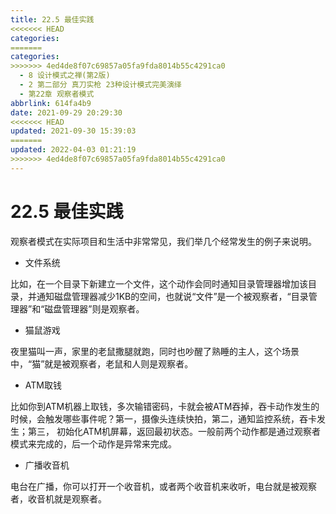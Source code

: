 ```yaml
---
title: 22.5 最佳实践
<<<<<<< HEAD
categories:
=======
categories: 
>>>>>>> 4ed4de8f07c69857a05fa9fda8014b55c4291ca0
  - 8 设计模式之禅(第2版)
  - 2 第二部分 真刀实枪 23种设计模式完美演绎
  - 第22章 观察者模式
abbrlink: 614fa4b9
date: 2021-09-29 20:29:30
<<<<<<< HEAD
updated: 2021-09-30 15:39:03
=======
updated: 2022-04-03 01:21:19
>>>>>>> 4ed4de8f07c69857a05fa9fda8014b55c4291ca0
---
```

# 22.5 最佳实践
观察者模式在实际项目和生活中非常常见，我们举几个经常发生的例子来说明。

- 文件系统

比如，在一个目录下新建立一个文件，这个动作会同时通知目录管理器增加该目录，并通知磁盘管理器减少1KB的空间，也就说“文件”是一个被观察者，“目录管理器”和“磁盘管理器”则是观察者。

- 猫鼠游戏

夜里猫叫一声，家里的老鼠撒腿就跑，同时也吵醒了熟睡的主人，这个场景中，“猫”就是被观察者，老鼠和人则是观察者。

- ATM取钱

比如你到ATM机器上取钱，多次输错密码，卡就会被ATM吞掉，吞卡动作发生的时候，会触发哪些事件呢？第一，摄像头连续快拍，第二，通知监控系统，吞卡发生；第三， 初始化ATM机屏幕，返回最初状态。一般前两个动作都是通过观察者模式来完成的，后一个动作是异常来完成。

- 广播收音机

电台在广播，你可以打开一个收音机，或者两个收音机来收听，电台就是被观察者，收音机就是观察者。

